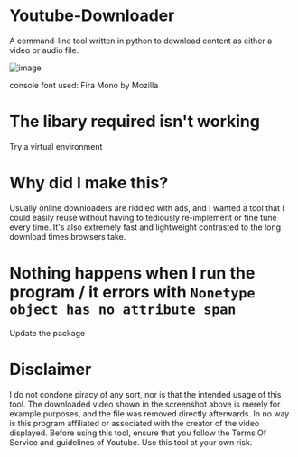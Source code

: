 # Youtube-Downloader
A command-line tool written in python to download content as either a video or audio file.


![image](https://user-images.githubusercontent.com/64972947/135674769-1ce16875-5284-464a-b3e6-08e66fb507f9.png)

<p>console font used: Fira Mono by Mozilla</p>

# The libary required isn't working
Try a virtual environment

# Why did I make this?
Usually online downloaders are riddled with ads, and I wanted a tool that I could easily reuse without having to tediously re-implement or fine tune every time. It's also extremely fast and lightweight contrasted to the long download times browsers take.

# Nothing happens when I run the program / it errors with `Nonetype object has no attribute span`
Update the package

# Disclaimer
I do not condone piracy of any sort, nor is that the intended usage of this tool.
The downloaded video shown in the screenshot above is merely for example purposes, and the file was removed directly afterwards. In no way is this program affiliated or associated with the creator of the video displayed. Before using this tool, ensure that you follow the Terms Of Service and guidelines of Youtube. Use this tool at your own risk. 
